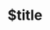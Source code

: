 ---
title: $title
second_title: Aspose.Drawing untuk Referensi .NET API
description: $description
type: docs
weight: $weight
url: /id/net/$ref/
---